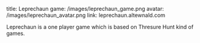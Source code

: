 title: Leprechaun
game: /images/leprechaun_game.png
avatar: /images/leprechaun_avatar.png
link: leprechaun.altewnald.com

Leprechaun is a one player game which is based on Thresure Hunt kind of games.
